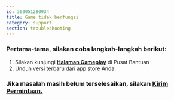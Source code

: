 ```yaml
---
id: 360051280934
title: Game tidak berfungsi
category: support
section: troubleshooting
---
```

### Pertama-tama, silakan coba langkah-langkah berikut:

1. Silakan kunjungi **[Halaman Gameplay](https://help.studycat.com/hc/en-us/categories/34781881763353-Gameplay)** di Pusat Bantuan
2. Unduh versi terbaru dari app store Anda.

### Jika masalah masih belum terselesaikan, silakan [Kirim Permintaan.](https://help.studycat.com/hc/en-gb/requests/new)


